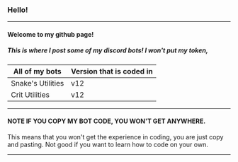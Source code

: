 ### Hello!

-----

#### Welcome to my github page!
##### This is where I post some of my discord bots! I won't put my token,

| All of my bots     | Version that is coded in|
| ----------- | ----------- |
| Snake's Utilities      | v12       |
| Crit Utilities   | v12        |

----

#### NOTE IF YOU COPY MY BOT CODE, YOU WON'T GET ANYWHERE. 

This means that you won't get the experience in coding, you are just copy and pasting. Not good if you want to learn how to code on your own.

----


